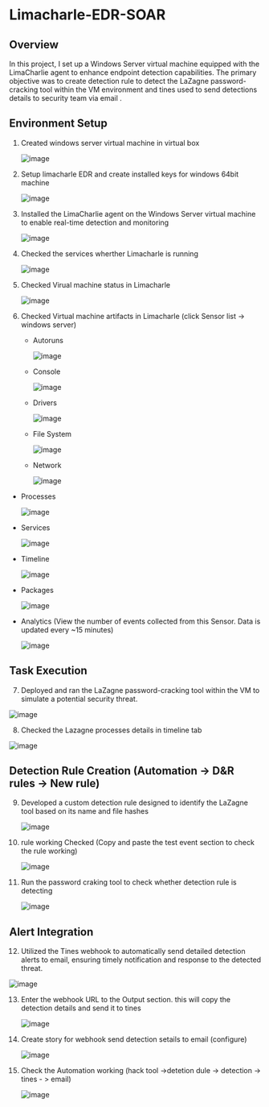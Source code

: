 # Limacharle-EDR-SOAR
## Overview
  In this project, I set up a Windows Server virtual machine equipped with the LimaCharlie agent to enhance endpoint detection capabilities. The primary objective was to create detection rule to  detect the LaZagne    password-cracking tool within the VM environment and tines used to send detections details to security team via email .

## Environment Setup
  1. Created windows server virtual machine in virtual box

      ![image](https://github.com/George-1100/Limacharle-EDR-SOAR/assets/76154087/4bb4178e-e97b-4f6e-9c65-70fc8eaa7695)

  2. Setup limacharle EDR and create installed keys for windows 64bit machine

     ![image](https://github.com/George-1100/Limacharle-EDR-SOAR/assets/76154087/d1d8e6c0-2c0b-4363-a8bc-0e3e86d831f5)

  3. Installed the LimaCharlie agent on the Windows Server virtual machine to enable real-time detection and monitoring

     ![image](https://github.com/George-1100/Limacharle-EDR-SOAR/assets/76154087/af7e491e-c43f-4e6c-af82-13f08e82551a)

  4. Checked the services wherther Limacharle is running

     ![image](https://github.com/George-1100/Limacharle-EDR-SOAR/assets/76154087/a630e501-ed75-4791-922d-42786836925c)

  5. Checked Virual machine status in Limacharle

      ![image](https://github.com/George-1100/Limacharle-EDR-SOAR/assets/76154087/8ea0b4c5-3f24-42a1-b317-bafaf0971553)

  6. Checked Virtual machine artifacts in Limacharle (click Sensor list -> windows server)

     * Autoruns
    
       ![image](https://github.com/George-1100/Limacharle-EDR-SOAR/assets/76154087/46968894-c5e4-4bc4-b879-efdf4c29ae6d)

     * Console

       ![image](https://github.com/George-1100/Limacharle-EDR-SOAR/assets/76154087/58aea9bd-5b72-4640-bde2-28e20cee6cd3)

     * Drivers

       ![image](https://github.com/George-1100/Limacharle-EDR-SOAR/assets/76154087/4baa0fb7-1467-4021-8d47-45893db319f7)

     * File System

       ![image](https://github.com/George-1100/Limacharle-EDR-SOAR/assets/76154087/a089550f-4a1a-4eb0-9767-6ef9d40c739f)

     * Network

       ![image](https://github.com/George-1100/Limacharle-EDR-SOAR/assets/76154087/a5300458-3d3e-4d36-8ee0-f4bbbe2443b8)
   
   * Processes

     ![image](https://github.com/George-1100/Limacharle-EDR-SOAR/assets/76154087/33afcefc-41da-48e4-a691-46d07159bc96)

  * Services

    ![image](https://github.com/George-1100/Limacharle-EDR-SOAR/assets/76154087/f3d8086d-4dca-4990-9c74-bf35ba78b842)

 * Timeline

   ![image](https://github.com/George-1100/Limacharle-EDR-SOAR/assets/76154087/996e93c0-f96e-4a51-857b-925723844c0a)

 * Packages

   ![image](https://github.com/George-1100/Limacharle-EDR-SOAR/assets/76154087/35740b36-1c20-43d5-b141-c98956b02ddf)

* Analytics (View the number of events collected from this Sensor. Data is updated every ~15 minutes)

  ![image](https://github.com/George-1100/Limacharle-EDR-SOAR/assets/76154087/5f947a9d-ce69-4444-808e-bef6674e7178)

## Task Execution
  7. Deployed and ran the LaZagne password-cracking tool within the VM to simulate a potential security threat.
   
   ![image](https://github.com/George-1100/Limacharle-EDR-SOAR/assets/76154087/1c8124cf-4b88-49c0-9738-66da141584b0)
  
  8. Checked the Lazagne  processes details in timeline tab

   ![image](https://github.com/George-1100/Limacharle-EDR-SOAR/assets/76154087/e059dabf-a775-440c-aeb5-13adc21f4e6a)

## Detection Rule Creation (Automation -> D&R rules -> New rule)

  9. Developed a custom detection rule designed to identify the LaZagne tool based on its name and file hashes

      ![image](https://github.com/George-1100/Limacharle-EDR-SOAR/assets/76154087/973f182a-f732-4e88-ba09-fa8795c61780)

  10. rule working Checked (Copy and paste the test event section to check the rule working)

      ![image](https://github.com/George-1100/Limacharle-EDR-SOAR/assets/76154087/57c15ff5-aa8d-4d82-8aa7-8b235eca2c1b)

  11. Run the password craking tool to check whether detection rule is detecting

      ![image](https://github.com/George-1100/Limacharle-EDR-SOAR/assets/76154087/becd31f3-89ec-4e57-a30a-ebf92d71982c)

  ## Alert Integration
  12. Utilized the Tines webhook to automatically send detailed detection alerts to email, ensuring timely notification and response to the detected threat.

  ![image](https://github.com/George-1100/Limacharle-EDR-SOAR/assets/76154087/42d00286-b225-4824-98be-caf2f416feb6)

  13. Enter the webhook URL to the Output section. this will copy the detection details and send it to tines

      ![image](https://github.com/George-1100/Limacharle-EDR-SOAR/assets/76154087/548d0864-0ca2-4f8d-94ff-05017ffed0e5)

 14. Create story for webhook send detection setails to email (configure)

     ![image](https://github.com/George-1100/Limacharle-EDR-SOAR/assets/76154087/01e8e494-ab2e-4380-8ad8-9f163617d115)

15. Check the Automation working (hack tool ->detetion dule -> detection -> tines - > email)

    ![image](https://github.com/George-1100/Limacharle-EDR-SOAR/assets/76154087/349b1dcb-7c33-4e81-a950-5826312e4ced)


 


  



      


  

  

  





    










     
     



